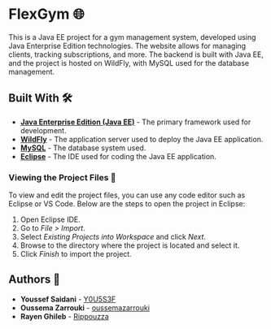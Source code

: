 # FlexGym 🌐

  This is a Java EE project for a gym management system, developed using Java Enterprise Edition technologies. The website allows for managing clients, tracking subscriptions, and more. The backend is built with Java EE, and the project is hosted on WildFly, with MySQL used for the database management.

## Built With 🛠️

- <strong>[Java Enterprise Edition (Java EE)](https://www.oracle.com/java/technologies/java-ee-glance.html)</strong> - The primary framework used for development.
- <strong>[WildFly](https://www.wildfly.org/downloads/)</strong> - The application server used to deploy the Java EE application.
- <strong>[MySQL](https://www.mysql.com/fr/)</strong> - The database system used.
- <strong>[Eclipse](https://eclipseide.org/)</strong> - The IDE used for coding the Java EE application.

### Viewing the Project Files 📂

To view and edit the project files, you can use any code editor such as Eclipse or VS Code. Below are the steps to open the project in Eclipse:

1. Open Eclipse IDE.
2. Go to <em>File > Import</em>.
3. Select <em>Existing Projects into Workspace</em> and click <em>Next</em>.
4. Browse to the directory where the project is located and select it.
5. Click <em>Finish</em> to import the project.

## Authors 👥
- **Youssef Saidani** - [Y0U5S3F](https://github.com/Y0U5S3F)
- **Oussema Zarrouki** - [oussemazarrouki](https://github.com/oussemazarrouki)
- **Rayen Ghileb** - [Rippouzza](https://github.com/Rippouzza)
